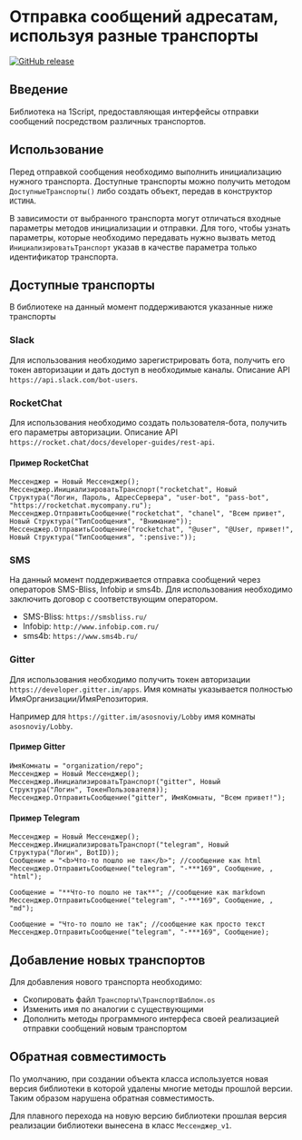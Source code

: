 # Отправка сообщений адресатам, используя разные транспорты

[![GitHub release](https://img.shields.io/github/release/oscript-library/messenger.svg)](https://github.com/oscript-library/messenger)

## Введение

Библиотека на 1Script, предоставляющая интерфейсы отправки сообщений посредством различных транспортов.

## Использование

Перед отправкой сообщения необходимо выполнить инициализацию нужного транспорта. Доступные транспорты можно получить методом `ДоступныеТранспорты()` либо создать объект, передав в конструктор `ИСТИНА`.

В зависимости от выбранного транспорта могут отличаться входные параметры методов инициализации и отправки. Для того, чтобы узнать параметры, которые необходимо передавать нужно вызвать метод `ИнициализироватьТранспорт` указав в качестве параметра только идентификатор транспорта.

## Доступные транспорты

В библиотеке на данный момент поддерживаются указанные ниже транспорты

### Slack

Для использования необходимо зарегистрировать бота, получить его токен авторизации и дать доступ в необходимые каналы.
Описание API `https://api.slack.com/bot-users`.

### RocketChat

Для использования необходимо создать пользователя-бота, получить его параметры авторизации.
Описание API `https://rocket.chat/docs/developer-guides/rest-api`.

#### Пример RocketChat

    Мессенджер = Новый Мессенджер();
    Мессенджер.ИнициализироватьТранспорт("rocketchat", Новый Структура("Логин, Пароль, АдресСервера", "user-bot", "pass-bot", "https://rocketchat.mycompany.ru");
    Мессенджер.ОтправитьСообщение("rocketchat", "chanel", "Всем привет", Новый Структура("ТипСообщения", "Внимание"));
    Мессенджер.ОтправитьСообщение("rocketchat", "@user", "@User, привет!", Новый Структура("ТипСообщения", ":pensive:"));

### SMS

На данный момент поддерживается отправка сообщений через операторов SMS-Bliss, Infobip и sms4b.
Для использования необходимо заключить договор с соответствующим оператором.

- SMS-Bliss: `https://smsbliss.ru/`
- Infobip: `http://www.infobip.com.ru/`
- sms4b: `https://www.sms4b.ru/`

### Gitter

Для использования необходимо получить токен авторизации `https://developer.gitter.im/apps`.
Имя комнаты указывается полностью ИмяОрганизации/ИмяРепозитория.

Например для `https://gitter.im/asosnoviy/Lobby` имя комнаты `asosnoviy/Lobby`.

#### Пример Gitter

    ИмяКомнаты = "organization/repo";
    Мессенджер = Новый Мессенджер();
    Мессенджер.ИнициализироватьТранспорт("gitter", Новый Структура("Логин", ТокенПользователя));
    Мессенджер.ОтправитьСообщение("gitter", ИмяКомнаты, "Всем привет!");

#### Пример Telegram

    Мессенджер = Новый Мессенджер();
    Мессенджер.ИнициализироватьТранспорт("telegram", Новый Структура("Логин", BotID));
    Сообщение = "<b>Что-то пошло не так</b>"; //сообщение как html
    Мессенджер.ОтправитьСообщение("telegram", "-***169", Сообщение, , "html");

    Сообщение = "**Что-то пошло не так**"; //сообщение как markdown
    Мессенджер.ОтправитьСообщение("telegram", "-***169", Сообщение, , "md");

    Сообщение = "Что-то пошло не так"; //сообщение как просто текст
    Мессенджер.ОтправитьСообщение("telegram", "-***169", Сообщение);

## Добавление новых транспортов

Для добавления нового транспорта необходимо:

- Cкопировать файл `Транспорты\ТранспортШаблон.os`
- Изменить имя по аналогии с существующими
- Дополнить методы программного интерфеса своей реализацией отправки сообщений новым транспортом

## Обратная совместимость

По умолчанию, при создании объекта класса используется новая версия библиотеки в которой удалены многие методы прошлой версии. Таким образом нарушена обратная совместимость.

Для плавного перехода на новую версию библиотеки прошлая версия реализации библиотеки вынесена в класс `Мессенджер_v1`.
